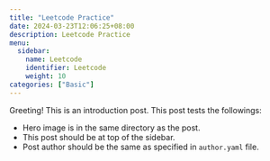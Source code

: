 ```yaml
---
title: "Leetcode Practice"
date: 2024-03-23T12:06:25+08:00
description: Leetcode Practice
menu:
  sidebar:
    name: Leetcode 
    identifier: Leetcode 
    weight: 10
categories: ["Basic"]
---
```


Greeting! This is an introduction post. This post tests the followings:

- Hero image is in the same directory as the post.
- This post should be at top of the sidebar.
- Post author should be the same as specified in `author.yaml` file.

